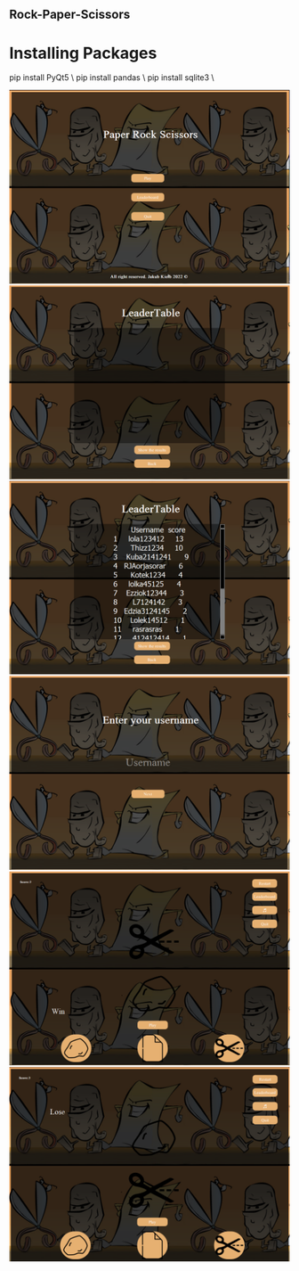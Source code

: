 ## Rock-Paper-Scissors

# Installing Packages
pip install PyQt5 \\
pip install pandas \\
pip install sqlite3 \\


![alt text](zrzut1.png)
![alt text](zrzut2.png)
![alt text](zrzut3.png)
![alt text](zrzut4.png)
![alt text](zrzut5.png)
![alt text](zrzut6.png)
